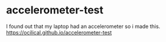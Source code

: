 # accelerometer-test
 I found out that my laptop had an accelerometer so i made this.
 https://ocilical.github.io/accelerometer-test
